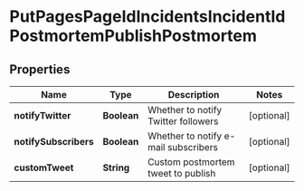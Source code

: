 

# PutPagesPageIdIncidentsIncidentIdPostmortemPublishPostmortem


## Properties

Name | Type | Description | Notes
------------ | ------------- | ------------- | -------------
**notifyTwitter** | **Boolean** | Whether to notify Twitter followers |  [optional]
**notifySubscribers** | **Boolean** | Whether to notify e-mail subscribers |  [optional]
**customTweet** | **String** | Custom postmortem tweet to publish |  [optional]



